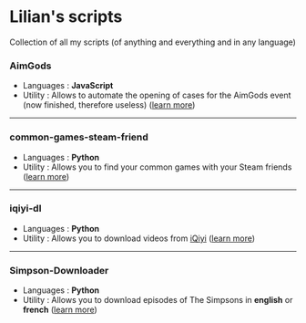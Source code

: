 # Lilian's scripts
Collection of all my scripts (of anything and everything and in any language)


### AimGods

  - Languages : **JavaScript**
  - Utility : Allows to automate the opening of cases for the AimGods event (now finished, therefore useless) ([learn more](/AimGods/))
  
<hr/>

### common-games-steam-friend

  - Languages : **Python**
  - Utility : Allows you to find your common games with your Steam friends ([learn more](/common-games-steam-friend/))
  
<hr/>

### iqiyi-dl

  - Languages : **Python**
  - Utility : Allows you to download videos from [iQiyi](https://iq.com) ([learn more](/iqiyi-dl/))
  
<hr/>

### Simpson-Downloader

  - Languages : **Python**
  - Utility : Allows you to download episodes of The Simpsons in **english** or **french** ([learn more](/Simpson-Downloader/))